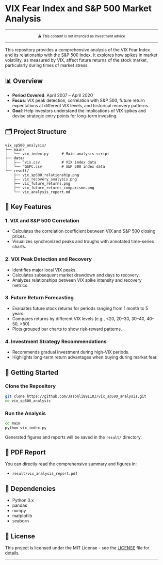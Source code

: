 # VIX Fear Index and S&P 500 Market Analysis

---

<div align="center">
    <sub>⚠️ This content is not intended as investment advice</sub>
</div>

---

This repository provides a comprehensive analysis of the VIX Fear Index and its relationship with the S&P 500 Index. It explores how spikes in market volatility, as measured by VIX, affect future returns of the stock market, particularly during times of market stress.

## 📊 Overview

- **Period Covered**: April 2007 – April 2020
- **Focus**: VIX peak detection, correlation with S&P 500, future return expectations at different VIX levels, and historical recovery patterns.
- **Goal**: Help investors understand the implications of VIX spikes and devise strategic entry points for long-term investing.

## 🗂️ Project Structure

```
vix_sp500_analysis/
├── main/
│   └── vix_index.py      # Main analysis script
├── data/
│   ├── ^vix.csv          # VIX index data
│   └── ^GSPC.csv         # S&P 500 index data
└── result/
    ├── vix_sp500_relationship.png
    ├── vix_recovery_analysis.png
    ├── vix_future_returns.png
    ├── vix_future_returns_comparison.png
    └── vix_analysis_report.md
```

## 📌 Key Features

### 1. VIX and S&P 500 Correlation
- Calculates the correlation coefficient between VIX and S&P 500 closing prices.
- Visualizes synchronized peaks and troughs with annotated time-series charts.

### 2. VIX Peak Detection and Recovery
- Identifies major local VIX peaks.
- Calculates subsequent market drawdown and days to recovery.
- Analyzes relationships between VIX spike intensity and recovery metrics.

### 3. Future Return Forecasting
- Evaluates future stock returns for periods ranging from 1 month to 5 years.
- Compares returns by different VIX levels (e.g., <20, 20–30, 30–40, 40–50, >50).
- Plots grouped bar charts to show risk-reward patterns.

### 4. Investment Strategy Recommendations
- Recommends gradual investment during high-VIX periods.
- Highlights long-term return advantages when buying during market fear.

## 🚀 Getting Started

### Clone the Repository
```bash
git clone https://github.com/Jasonli891103/vix_sp500_analysis.git
cd vix_sp500_analysis
```

### Run the Analysis
```bash
cd main
python vix_index.py
```

Generated figures and reports will be saved in the `result/` directory.

## 📄 PDF Report
You can directly read the comprehensive summary and figures in:
- `result/vix_analysis_report.pdf`

## 🧠 Dependencies
- Python 3.x
- pandas
- numpy
- matplotlib
- seaborn

## 📘 License
This project is licensed under the MIT License - see the [LICENSE](LICENSE) file for details.

---
